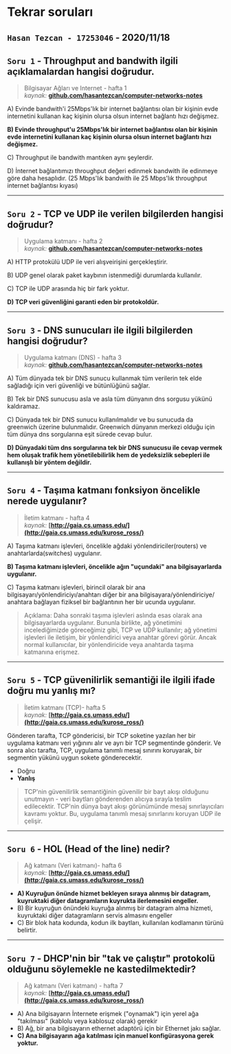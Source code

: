 # Tekrar soruları

## `Hasan Tezcan - 17253046` - 2020/11/18


## `Soru 1` - **Throughput and bandwith ilgili açıklamalardan hangisi doğrudur.**
> Bilgisayar Ağları ve Internet - hafta 1  
*kaynak:* **[github.com/hasantezcan/computer-networks-notes](https://github.com/hasantezcan/computer-networks-notes/blob/main/_data/weeks/week1/Compute-Networks-and-the-Internet.md)**

A) Evinde bandwith'i 25Mbps'lık bir internet bağlantısı olan bir kişinin evde internetini kullanan kaç kişinin olursa olsun internet bağlantı hızı değişmez.

**B) Evinde throughput'u 25Mbps'lık bir internet bağlantısı olan bir kişinin evde internetini kullanan kaç kişinin olursa olsun internet bağlantı hızı değişmez.**

C) Throughput ile bandwith mantıken aynı şeylerdir.

D) İnternet bağlantımızı throughput değeri edinmek  bandwith ile edinmeye göre daha hesaplıdır. (25 Mbps'lık bandwith ile 25 Mbps'lık throughput internet bağlantısı kıyası)

---


## `Soru 2` - TCP ve UDP ile verilen bilgilerden hangisi doğrudur?

> Uygulama katmanı - hafta 2  
*kaynak:* **[github.com/hasantezcan/computer-networks-notes](https://github.com/hasantezcan/computer-networks-notes/blob/main/_data/weeks/week2/application-layer.md#internet-transport-protocols-services)**

A) HTTP protokülü UDP ile veri alışveirişini gerçekleştirir.

B) UDP genel olarak paket kaybının istenmediği durumlarda kullanılır.

C) TCP ile UDP arasında hiç bir fark yoktur.

**D) TCP veri güvenliğini garanti eden bir protokoldür.**

---


## `Soru 3` - DNS sunucuları ile ilgili bilgilerden hangisi doğrudur?

> Uygulama katmanı (DNS) - hafta 3  
*kaynak:* **[github.com/hasantezcan/computer-networks-notes](https://github.com/hasantezcan/computer-networks-notes)**

A) Tüm dünyada tek bir DNS sunucu kullanmak tüm verilerin tek elde sağladığı için veri güvenliği ve bütünlüğünü sağlar. 

B) Tek bir DNS sunucusu asla ve asla tüm dünyanın dns sorgusu yükünü kaldıramaz. 

C) Dünyada tek bir DNS sunucu kullanılmalıdır ve bu sunucuda da greenwich üzerine bulunmalıdır. Greenwich dünyanın merkezi olduğu için tüm dünya dns sorgularına eşit sürede cevap bulur.  

**D) Dünyadaki tüm dns sorgularına tek bir DNS sunucusu ile cevap vermek hem oluşak trafik hem yönetilebilirlik hem de yedeksizlik sebepleri ile kullanışlı bir yöntem değildir.**

---


## `Soru 4` - Taşıma katmanı fonksiyon öncelikle nerede uygulanır?

> İletim katmanı - hafta 4  
*kaynak:* **[http://gaia.cs.umass.edu/](http://gaia.cs.umass.edu/kurose_ross/)**

A) Taşıma katmanı işlevleri, öncelikle ağdaki yönlendiriciler(routers) ve anahtarlarda(switches) uygulanır.

**B) Taşıma katmanı işlevleri, öncelikle ağın "uçundaki" ana bilgisayarlarda uygulanır.**

C) Taşıma katmanı işlevleri, birincil olarak bir ana bilgisayarı/yönlendiriciyı/anahtarı diğer bir ana bilgisayara/yönlendiriciye/ anahtara bağlayan fiziksel bir bağlantının her bir ucunda uygulanır.

> Açıklama: Daha sonraki taşıma işlevleri aslında esas olarak ana bilgisayarlarda uygulanır. Bununla birlikte, ağ yönetimini incelediğimizde göreceğimiz gibi, TCP ve UDP kullanılır; ağ yönetimi işlevleri ile iletişim, bir yönlendirici veya anahtar görevi görür. Ancak normal kullanıcılar, bir yönlendiricide veya anahtarda taşıma katmanına erişmez.

---


## `Soru 5` - TCP güvenilirlik semantiği ile ilgili ifade doğru mu yanlış mı?

> İletim katmanı (TCP)- hafta 5  
*kaynak:* **[http://gaia.cs.umass.edu/](http://gaia.cs.umass.edu/kurose_ross/)**

Gönderen tarafta, TCP göndericisi, bir TCP soketine yazılan her bir uygulama katmanı veri yığınını alır ve ayrı bir TCP segmentinde gönderir. Ve sonra alıcı tarafta, TCP, uygulama tanımlı mesaj sınırını koruyarak, bir segmentin yükünü uygun sokete gönderecektir.

- Doğru
- **Yanlış**

> TCP'nin güvenilirlik semantiğinin güvenilir bir bayt akışı olduğunu unutmayın - veri baytları gönderenden alıcıya sırayla teslim edilecektir. TCP'nin dünya bayt akışı görünümünde mesaj sınırlayıcıları kavramı yoktur. Bu, uygulama tanımlı mesaj sınırlarını koruyan UDP ile çelişir.

---


## `Soru 6` - HOL (Head of the line) nedir?

> Ağ katmanı (Veri katmanı)- hafta 6  
*kaynak:* **[http://gaia.cs.umass.edu/](http://gaia.cs.umass.edu/kurose_ross/)**

- **A) Kuyruğun önünde hizmet bekleyen sıraya alınmış bir datagram, kuyruktaki diğer datagramların kuyrukta ilerlemesini engeller.**
- B) Bir kuyruğun önündeki kuyruğa alınmış bir datagram alma hizmeti, kuyruktaki diğer datagramların servis almasını engeller
- C) Bir blok hata kodunda, kodun ilk baytları, kullanılan kodlamanın türünü belirtir.

---


## `Soru 7` - DHCP'nin bir "tak ve çalıştır" protokolü olduğunu söylemekle ne kastedilmektedir?

> Ağ katmanı (Veri katmanı) - hafta 7  
*kaynak:* **[http://gaia.cs.umass.edu/](http://gaia.cs.umass.edu/kurose_ross/)**

- A) Ana bilgisayarın İnternete erişmek ("oynamak") için yerel ağa "takılması" (kablolu veya kablosuz olarak) gerekir
- B) Ağ, bir ana bilgisayarın ethernet adaptörü için bir Ethernet jakı sağlar.
- **C) Ana bilgisayarın ağa katılması için manuel konfigürasyona gerek yoktur.**